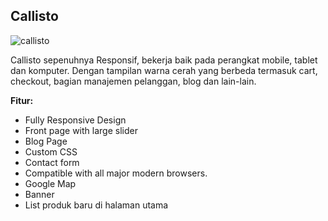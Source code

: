 Callisto
------------

![callisto](https://s3-ap-southeast-1.amazonaws.com/cdn2.jarvis-store.com/img/themes/callisto/callisto-preview.jpg)

Callisto sepenuhnya Responsif, bekerja baik pada perangkat mobile, tablet dan komputer. Dengan tampilan warna cerah yang berbeda termasuk cart, checkout, bagian manajemen pelanggan, blog dan lain-lain.

**Fitur:**
 - Fully Responsive Design
 - Front page with large slider 
 - Blog Page
 - Custom CSS
 - Contact form
 - Compatible with all major modern browsers.
 - Google Map 
 - Banner
 - List produk baru di halaman utama